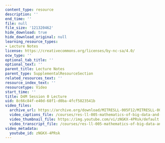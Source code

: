 ```yaml
---
content_type: resource
description: ''
end_time: ''
file: null
file_size: '121320462'
hide_download: true
hide_download_original: null
learning_resource_types:
- Lecture Notes
license: https://creativecommons.org/licenses/by-nc-sa/4.0/
ocw_type: ''
optional_tab_title: ''
optional_text: ''
parent_title: Lecture Notes
parent_type: SupplementalResourceSection
related_resources_text: ''
resource_index_text: ''
resourcetype: Video
start_time: ''
title: D4M Session 0 Lecture
uid: 8c66c84f-e40d-68f1-d0ba-4fcf5823541b
video_files:
  archive_url: https://archive.org/download/MITRESLL-005F12/MITRESLL-005F12_L00_Lec_300k.mp4
  video_captions_file: /courses/res-ll-005-mathematics-of-big-data-and-machine-learning-january-iap-2020/a148c4f1683f570a8ee8f6599c232ec6_zNGKX-4PRsk.vtt
  video_thumbnail_file: https://img.youtube.com/vi/zNGKX-4PRsk/default.jpg
  video_transcript_file: /courses/res-ll-005-mathematics-of-big-data-and-machine-learning-january-iap-2020/e64f20c15851982082f23efac765fdc9_zNGKX-4PRsk.pdf
video_metadata:
  youtube_id: zNGKX-4PRsk
---
```

